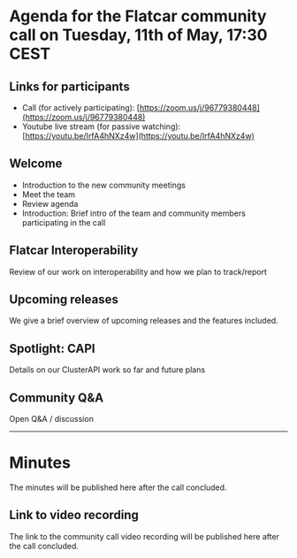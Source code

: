 # Agenda for the Flatcar community call on Tuesday, 11th of May, 17:30 CEST

## Links for participants
- Call (for actively participating): [https://zoom.us/j/96779380448](https://zoom.us/j/96779380448)
- Youtube live stream (for passive watching): [https://youtu.be/IrfA4hNXz4w](https://youtu.be/IrfA4hNXz4w)

## Welcome
- Introduction to the new community meetings
- Meet the team
- Review agenda
- Introduction: Brief intro of the team and community members participating in the call

## Flatcar Interoperability
Review of our work on interoperability and how we plan to track/report

 ## Upcoming releases
We give a brief overview of upcoming releases and the features included.

## Spotlight: CAPI
Details on our ClusterAPI work so far and future plans

## Community Q&A
Open Q&A / discussion

---

# Minutes
The minutes will be published here after the call concluded.

## Link to video recording
The link to the community call video recording will be published here after the call concluded.
